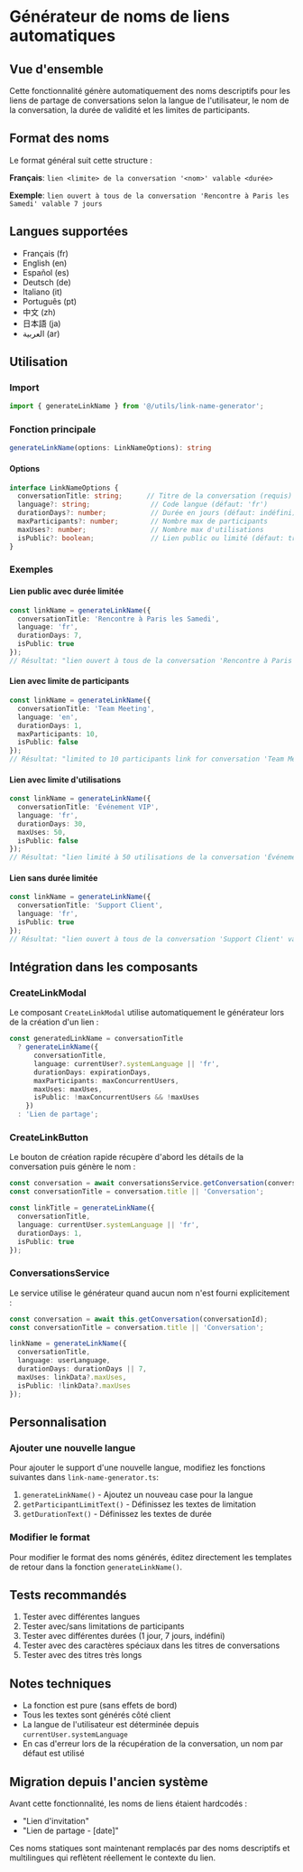# Générateur de noms de liens automatiques

## Vue d'ensemble

Cette fonctionnalité génère automatiquement des noms descriptifs pour les liens de partage de conversations selon la langue de l'utilisateur, le nom de la conversation, la durée de validité et les limites de participants.

## Format des noms

Le format général suit cette structure :

**Français**: `lien <limite> de la conversation '<nom>' valable <durée>`

**Exemple**: `lien ouvert à tous de la conversation 'Rencontre à Paris les Samedi' valable 7 jours`

## Langues supportées

- Français (fr)
- English (en)
- Español (es)
- Deutsch (de)
- Italiano (it)
- Português (pt)
- 中文 (zh)
- 日本語 (ja)
- العربية (ar)

## Utilisation

### Import

```typescript
import { generateLinkName } from '@/utils/link-name-generator';
```

### Fonction principale

```typescript
generateLinkName(options: LinkNameOptions): string
```

#### Options

```typescript
interface LinkNameOptions {
  conversationTitle: string;      // Titre de la conversation (requis)
  language?: string;               // Code langue (défaut: 'fr')
  durationDays?: number;           // Durée en jours (défaut: indéfini)
  maxParticipants?: number;        // Nombre max de participants
  maxUses?: number;                // Nombre max d'utilisations
  isPublic?: boolean;              // Lien public ou limité (défaut: true)
}
```

### Exemples

#### Lien public avec durée limitée

```typescript
const linkName = generateLinkName({
  conversationTitle: 'Rencontre à Paris les Samedi',
  language: 'fr',
  durationDays: 7,
  isPublic: true
});
// Résultat: "lien ouvert à tous de la conversation 'Rencontre à Paris les Samedi' valable 7 jours"
```

#### Lien avec limite de participants

```typescript
const linkName = generateLinkName({
  conversationTitle: 'Team Meeting',
  language: 'en',
  durationDays: 1,
  maxParticipants: 10,
  isPublic: false
});
// Résultat: "limited to 10 participants link for conversation 'Team Meeting' valid for 1 day"
```

#### Lien avec limite d'utilisations

```typescript
const linkName = generateLinkName({
  conversationTitle: 'Événement VIP',
  language: 'fr',
  durationDays: 30,
  maxUses: 50,
  isPublic: false
});
// Résultat: "lien limité à 50 utilisations de la conversation 'Événement VIP' valable 30 jours"
```

#### Lien sans durée limitée

```typescript
const linkName = generateLinkName({
  conversationTitle: 'Support Client',
  language: 'fr',
  isPublic: true
});
// Résultat: "lien ouvert à tous de la conversation 'Support Client' valable indéfiniment"
```

## Intégration dans les composants

### CreateLinkModal

Le composant `CreateLinkModal` utilise automatiquement le générateur lors de la création d'un lien :

```typescript
const generatedLinkName = conversationTitle 
  ? generateLinkName({
      conversationTitle,
      language: currentUser?.systemLanguage || 'fr',
      durationDays: expirationDays,
      maxParticipants: maxConcurrentUsers,
      maxUses: maxUses,
      isPublic: !maxConcurrentUsers && !maxUses
    })
  : 'Lien de partage';
```

### CreateLinkButton

Le bouton de création rapide récupère d'abord les détails de la conversation puis génère le nom :

```typescript
const conversation = await conversationsService.getConversation(conversationId);
const conversationTitle = conversation.title || 'Conversation';

const linkTitle = generateLinkName({
  conversationTitle,
  language: currentUser.systemLanguage || 'fr',
  durationDays: 1,
  isPublic: true
});
```

### ConversationsService

Le service utilise le générateur quand aucun nom n'est fourni explicitement :

```typescript
const conversation = await this.getConversation(conversationId);
const conversationTitle = conversation.title || 'Conversation';

linkName = generateLinkName({
  conversationTitle,
  language: userLanguage,
  durationDays: durationDays || 7,
  maxUses: linkData?.maxUses,
  isPublic: !linkData?.maxUses
});
```

## Personnalisation

### Ajouter une nouvelle langue

Pour ajouter le support d'une nouvelle langue, modifiez les fonctions suivantes dans `link-name-generator.ts`:

1. `generateLinkName()` - Ajoutez un nouveau case pour la langue
2. `getParticipantLimitText()` - Définissez les textes de limitation
3. `getDurationText()` - Définissez les textes de durée

### Modifier le format

Pour modifier le format des noms générés, éditez directement les templates de retour dans la fonction `generateLinkName()`.

## Tests recommandés

1. Tester avec différentes langues
2. Tester avec/sans limitations de participants
3. Tester avec différentes durées (1 jour, 7 jours, indéfini)
4. Tester avec des caractères spéciaux dans les titres de conversations
5. Tester avec des titres très longs

## Notes techniques

- La fonction est pure (sans effets de bord)
- Tous les textes sont générés côté client
- La langue de l'utilisateur est déterminée depuis `currentUser.systemLanguage`
- En cas d'erreur lors de la récupération de la conversation, un nom par défaut est utilisé

## Migration depuis l'ancien système

Avant cette fonctionnalité, les noms de liens étaient hardcodés :
- "Lien d'invitation"
- "Lien de partage - [date]"

Ces noms statiques sont maintenant remplacés par des noms descriptifs et multilingues qui reflètent réellement le contexte du lien.

